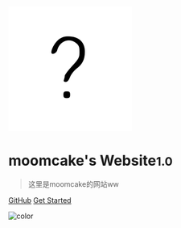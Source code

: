 ![logo](/icon.svg)

# moomcake's Website<small>1.0</small>

> 这里是moomcake的网站ww

[GitHub](https://github.com/moomcakesleep/moomcakesleep.github.io)
[Get Started](/#首页)

![color](#f0f0f0)